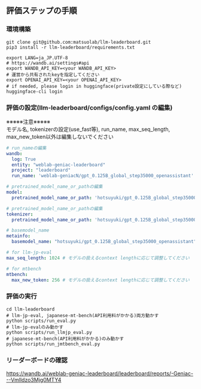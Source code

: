 ## 評価ステップの手順

### 環境構築

```
git clone git@github.com:matsuolab/llm-leaderboard.git
pip3 install -r llm-leaderboard/requirements.txt

export LANG=ja_JP.UTF-8
# https://wandb.ai/settings#api
export WANDB_API_KEY=<your WANDB_API_KEY>
# 運営から共有されたkeyを指定してください
export OPENAI_API_KEY=<your OPENAI_API_KEY>
# if needed, please login in huggingface(private設定にしている際など)
huggingface-cli login
```

### 評価の設定(llm-leaderboard/configs/config.yaml の編集)
※※※※※注意※※※※※  
モデル名, tokenizerの設定(use_fast等), run_name, max_seq_length, max_new_token以外は編集しないでください

```yaml
# run_nameの編集
wandb:
  log: True
  entity: "weblab-geniac-leaderboard"
  project: "leaderboard"
  run_name: 'weblab-geniacN/gpt_0.125B_global_step35000_openassistant' # ご自身のteam名(weblab-geniac{N}, Nは1~8)の後(/以降)、実験管理用にお好きな名前をつけてください

# pretrained_model_name_or_pathの編集
model:
  pretrained_model_name_or_path: 'hotsuyuki/gpt_0.125B_global_step35000_openassistant' # huggingfaceのupload先を指定してください

# pretrained_model_name_or_pathの編集
tokenizer:
  pretrained_model_name_or_path: 'hotsuyuki/gpt_0.125B_global_step35000_openassistant' # huggingfaceのupload先を指定してください

# basemodel_name
metainfo:
  basemodel_name: "hotsuyuki/gpt_0.125B_global_step35000_openassistant" # huggingfaceのupload先を指定してください

# for llm-jp-eval
max_seq_length: 1024 # モデルの扱えるcontext lengthに応じて調整してください

# for mtbench
mtbench:
  max_new_token: 256 # モデルの扱えるcontext lengthに応じて調整してください
```

### 評価の実行

```
cd llm-leaderboard
# llm-jp-eval, japanese-mt-bench(API利用料がかかる)両方動かす
python scripts/run_eval.py
# llm-jp-evalのみ動かす
python scripts/run_llmjp_eval.py
# japanese-mt-bench(API利用料がかかる)のみ動かす
python scripts/run_jmtbench_eval.py
```

### リーダーボードの確認
https://wandb.ai/weblab-geniac-leaderboard/leaderboard/reports/-Geniac---Vmlldzo3Mjg0MTY4